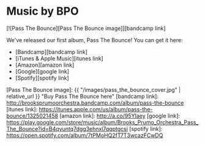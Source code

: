 # Music by BPO

[![Pass The Bounce][Pass The Bounce image]][bandcamp link]

We've released our first album, Pass The Bounce! You can get it here:

- [Bandcamp][bandcamp link]
- [iTunes & Apple Music][itunes link]
- [Amazon][amazon link]
- [Google][google link]
- [Spotify][spotify link]

[Pass The Bounce image]: {{ "/images/pass_the_bounce_cover.jpg" | relative_url }} "Buy Pass The Bounce here"
[bandcamp link]: http://brooksprumoorchestra.bandcamp.com/album/pass-the-bounce
[itunes link]: https://itunes.apple.com/us/album/pass-the-bounce/1325021458
[amazon link]: http://a.co/95YIaey
[google link]: https://play.google.com/store/music/album/Brooks_Prumo_Orchestra_Pass_The_Bounce?id=B4qyuntq7dgg3ehnxl7qqptgcsi
[spotify link]: https://open.spotify.com/album/7tPMoHQ2fT7T3wcazFCwDQ
